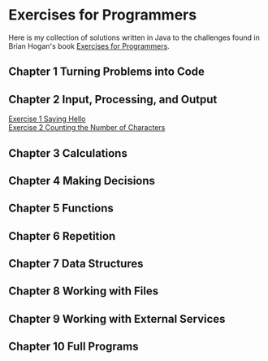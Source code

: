 # Exercises for Programmers
Here is my collection of solutions written in Java to the challenges found in Brian Hogan's book [Exercises for Programmers](https://pragprog.com/book/bhwb/exercises-for-programmers).

## Chapter 1 Turning Problems into Code
## Chapter 2 Input, Processing, and Output
[Exercise 1 Saying Hello](https://github.com/jamesdschmidt/exercises-for-programmers/tree/master/exercise-01-saying-hello)  
[Exercise 2 Counting the Number of Characters](https://github.com/jamesdschmidt/exercises-for-programmers/tree/master/exercise-02-counting-characters)  
## Chapter 3 Calculations
## Chapter 4 Making Decisions
## Chapter 5 Functions
## Chapter 6 Repetition
## Chapter 7 Data Structures
## Chapter 8 Working with Files
## Chapter 9 Working with External Services
## Chapter 10 Full Programs
